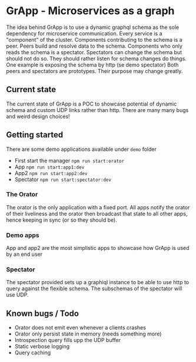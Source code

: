 # GrApp -  Microservices as a graph

The idea behind GrApp is to use a dynamic graphql schema as the sole dependency for microservice communication.
Every service is a "component" of the cluster.
Components contributing to the schema is a peer. Peers build and resolve data to the schema.
Components who only reads the schema is a spectator. Spectators can change the schema but should not do so.
They should rather listen for schema changes do things. One example is exposing the schema by http (se demo spectator)
Both peers and spectators are prototypes. Their purpose may change greatly.

## Current state
The current state of GrApp is a POC to showcase potential of dynamic schema and custom UDP links rather than http. There are many many bugs and weird design choices!

## Getting started
There are some demo applications available under `demo` folder
* First start the manager `npm run start:orator`
* App `npm run start:app1:dev`
* App2 `npm run start:app2:dev`
* Spectator `npm run start:spectator:dev`

### The Orator
The orator is the only application with a fixed port. All apps notify the orator of their liveliness and the orator then broadcast that state to all other apps, hence keeping in sync (or so they should be).
### Demo apps
App and app2 are the most simplistic apps to showcase how GrApp is used by an end user
### Spectator
The spectator provided sets up a graphiql instance to be able to use http to query against the flexible schema. The subschemas of the spectator will use UDP.

## Known bugs / Todo
* Orator does not emit even whenever a clients crashes
* Orator only persist state in memory (needs something more)
* Introspection query fills upp the UDP buffer
* Static verbose logging
* Query caching